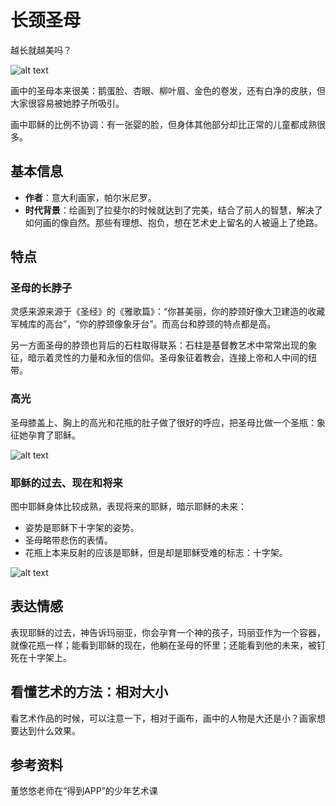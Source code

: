 # 长颈圣母

越长就越美吗？

![alt text](https://7765-wechatcloud-79m2p-1259642785.tcb.qcloud.la/arts/%E9%95%BF%E9%A2%88%E5%9C%A3%E6%AF%8D/1.jpg?sign=e2ed4df716e7587aab9b5a8970bab826&t=1597044377)

画中的圣母本来很美：鹅蛋脸、杏眼、柳叶眉、金色的卷发，还有白净的皮肤，但大家很容易被她脖子所吸引。

画中耶稣的比例不协调：有一张婴的脸，但身体其他部分却比正常的儿童都成熟很多。

## 基本信息

- **作者**：意大利画家，帕尔米尼罗。
- **时代背景**：绘画到了拉斐尔的时候就达到了完美，结合了前人的智慧，解决了如何画的像自然。那些有理想、抱负，想在艺术史上留名的人被逼上了绝路。
  
## 特点

### 圣母的长脖子

灵感来源来源于《圣经》的《雅歌篇》：“你甚美丽，你的脖颈好像大卫建造的收藏军械库的高台”，“你的脖颈像象牙台”。而高台和脖颈的特点都是高。

另一方面圣母的脖颈也背后的石柱取得联系：石柱是基督教艺术中常常出现的象征，暗示着灵性的力量和永恒的信仰。圣母象征着教会，连接上帝和人中间的纽带。

### 高光

圣母膝盖上、胸上的高光和花瓶的肚子做了很好的呼应，把圣母比做一个圣瓶：象征她孕育了耶稣。

![alt text](https://7765-wechatcloud-79m2p-1259642785.tcb.qcloud.la/arts/%E9%95%BF%E9%A2%88%E5%9C%A3%E6%AF%8D/2.jpg?sign=11c3674ba08768f0e2bb6efa7b0d828a&t=1597044431)

### 耶稣的过去、现在和将来

图中耶稣身体比较成熟，表现将来的耶稣，暗示耶稣的未来：

- 姿势是耶稣下十字架的姿势。
- 圣母略带悲伤的表情。
- 花瓶上本来反射的应该是耶稣，但是却是耶稣受难的标志：十字架。

![alt text](https://7765-wechatcloud-79m2p-1259642785.tcb.qcloud.la/arts/%E9%95%BF%E9%A2%88%E5%9C%A3%E6%AF%8D/3.jpg?sign=18f139619ea9fc2efc7d6ab2f49a069c&t=1597044403)
  
## 表达情感

表现耶稣的过去，神告诉玛丽亚，你会孕育一个神的孩子，玛丽亚作为一个容器，就像花瓶一样；能看到耶稣的现在，他躺在圣母的怀里；还能看到他的未来，被钉死在十字架上。

## 看懂艺术的方法：相对大小

看艺术作品的时候，可以注意一下，相对于画布，画中的人物是大还是小？画家想要达到什么效果。

## 参考资料

董悠悠老师在“得到APP”的少年艺术课
